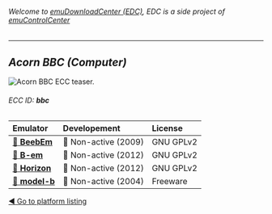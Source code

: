 ###### Welcome to [emuDownloadCenter (EDC)](https://github.com/PhoenixInteractiveNL/emuDownloadCenter/wiki/), EDC is a side project of [emuControlCenter](https://github.com/PhoenixInteractiveNL/emuControlCenter/wiki/)
***
## _Acorn BBC (Computer)_
![](https://raw.githubusercontent.com/wiki/PhoenixInteractiveNL/emuDownloadCenter/images_platform/ecc_bbc_teaser.png "Acorn BBC ECC teaser.")
###### ECC ID: **bbc**

| Emulator   | Developement        | License     |
|:-----------|:--------------------|:------------|
| [:file_folder: **BeebEm**](https://github.com/PhoenixInteractiveNL/emuDownloadCenter/wiki/Emulator-beebem#menu) | :red_circle: Non-active (2009) | GNU GPLv2 |
| [:file_folder: **B-em**](https://github.com/PhoenixInteractiveNL/emuDownloadCenter/wiki/Emulator-bem#menu) | :red_circle: Non-active (2012) | GNU GPLv2 |
| [:file_folder: **Horizon**](https://github.com/PhoenixInteractiveNL/emuDownloadCenter/wiki/Emulator-horizon#menu) | :red_circle: Non-active (2012) | GNU GPLv2 |
| [:file_folder: **model-b**](https://github.com/PhoenixInteractiveNL/emuDownloadCenter/wiki/Emulator-modelb#menu) | :red_circle: Non-active (2004) | Freeware |

[:arrow_backward: Go to platform listing](https://github.com/PhoenixInteractiveNL/emuDownloadCenter/wiki/EDC-Platform-List)
